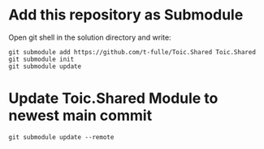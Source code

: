 # Add this repository as Submodule
Open git shell in the solution directory and write:

    git submodule add https://github.com/t-fulle/Toic.Shared Toic.Shared
    git submodule init
    git submodule update

# Update Toic.Shared Module to newest main commit

    git submodule update --remote
